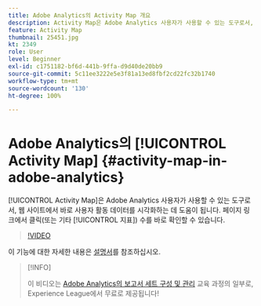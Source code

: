 ```yaml
---
title: Adobe Analytics의 Activity Map 개요
description: Activity Map은 Adobe Analytics 사용자가 사용할 수 있는 도구로서, 웹 사이트에서 바로 사용자 활동 데이터를 시각화하는 데 도움이 됩니다. 페이지 링크에서 클릭(또는 기타 지표) 수를 바로 확인할 수 있습니다.
feature: Activity Map
thumbnail: 25451.jpg
kt: 2349
role: User
level: Beginner
exl-id: c1751182-bf6d-441b-9ffa-d9d40de20bb9
source-git-commit: 5c11ee3222e5e3f81a13ed8fbf2cd22fc32b1740
workflow-type: tm+mt
source-wordcount: '130'
ht-degree: 100%

---
```


# Adobe Analytics의 [!UICONTROL Activity Map] {#activity-map-in-adobe-analytics}

[!UICONTROL Activity Map]은 Adobe Analytics 사용자가 사용할 수 있는 도구로서, 웹 사이트에서 바로 사용자 활동 데이터를 시각화하는 데 도움이 됩니다. 페이지 링크에서 클릭(또는 기타 [!UICONTROL 지표]) 수를 바로 확인할 수 있습니다.

>[!VIDEO](https://video.tv.adobe.com/v/25451/?quality=12)

이 기능에 대한 자세한 내용은 [설명서](https://experienceleague.adobe.com/docs/analytics/analyze/activity-map/activity-map.html?lang=ko)를 참조하십시오.

>[!INFO]
>
> 이 비디오는 [Adobe Analytics의 보고서 세트 구성 및 관리](https://experienceleague.adobe.com/?recommended=Analytics-A-1-2021.1.administration) 교육 과정의 일부로, Experience League에서 무료로 제공됩니다!